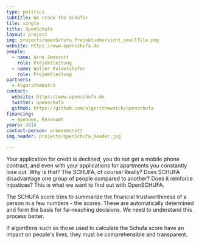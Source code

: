 ```yaml
---
type: politics
subtitle: We crack the Schufa!
tile: single
title: OpenSchufa
layout: project
img: projects/openSchufa_Projektuebersicht_smallTile.png
website: https://www.openschufa.de
people:
  - name: Arne Semsrott
    role: Projektleitung
  - name: Walter Palmetshofer
    role: Projektleitung
partners: 
  - AlgorithmWatch
contact:
  website: https://www.openschufa.de
  twitter: openschufa
  github: https://github.com/algorithmwatch/openschufa
financing:
  - Spenden, Ehrenamt
years: 2018
contact-person: arnesemsrott
img_header: projects/openSchufa_Header.jpg

---
```

Your application for credit is declined, you do not get a mobile phone contract, and even with your applications for apartments you constantly lose out. Why is that? The SCHUFA, of course! Really? Does SCHUFA disadvantage one group of people compared to another? Does it reinforce injustices? This is what we want to find out with OpenSCHUFA.

The SCHUFA score tries to summarize the financial trustworthiness of a person in a few numbers - the scores. These are automatically determined and form the basis for far-reaching decisions. We need to understand this process better.

If algorithms such as those used to calculate the Schufa score have an impact on people's lives, they must be comprehensible and transparent.